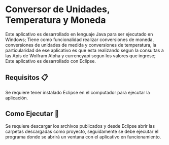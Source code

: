 # Conversor de Unidades, Temperatura y Moneda

Este aplicativo es desarrollado en lenguaje Java para ser ejecutado en Windows; Tiene como funcionalidad realizar conversiones de moneda, conversiones de unidades de medida y conversiones de temperatura, la particularidad de ese aplicativo es que esta realizando segun la consultas a las Apis de Wolfram Alpha y currencyapi segun los valores que ingrese; Este aplicativo es desarrollado con Eclipse.

## Requisitos 📋

Se requiere tener instalado Eclipse en el computador para ejecutar la aplicación.

## Como Ejecutar 🔧

Se requiere descargar los archivos publicados y desde Eclipse abrir las carpetas descargadas como proyecto, seguidamente se debe ejecutar el programa donde se abrirá un ventana con el aplicativo en funcionamiento.
